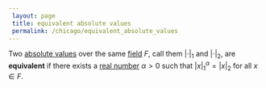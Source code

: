 ```yaml
---
 layout: page
 title: equivalent absolute values
 permalink: /chicago/equivalent_absolute_values
---
```

Two [absolute values](https://mathgloss.github.io/MathGloss/absolute_value) over the same [field](https://mathgloss.github.io/MathGloss/field) $F$, call them $|\cdot|_1$ and $|\cdot|_2$, are **equivalent** if there exists a [real number](https://mathgloss.github.io/MathGloss/real_number) $\alpha>0$ such that $|x|_1^\alpha = |x|_2$ for all $x\in F$.

